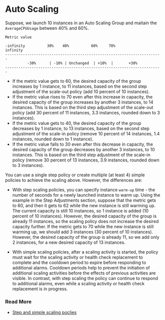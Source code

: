 # Auto Scaling

Suppose, we launch 10 instances in an Auto Scaling Group and maitain the `AverageCPUUsage` between 40% and 60%.


```
Metric value

-infinity          30%    40%          60%     70%             infinity
-----------------------------------------------------------------------
          -30%      | -10% | Unchanged  | +10%  |       +30%        
-----------------------------------------------------------------------
```

- If the metric value gets to 60, the desired capacity of the group increases by 1 instance, to 11 instances, based on the second step adjustment of the scale-out policy (add 10 percent of 10 instances).
- If the metric value rises to 70 even after this increase in capacity, the desired capacity of the group increases by another 3 instances, to 14 instances. This is based on the third step adjustment of the scale-out policy (add 30 percent of 11 instances, 3.3 instances, rounded down to 3 instances). 
- If the metric value gets to 40, the desired capacity of the group decreases by 1 instance, to 13 instances, based on the second step adjustment of the scale-in policy (remove 10 percent of 14 instances, 1.4 instances, rounded down to 1 instance).
- If the metric value falls to 30 even after this decrease in capacity, the desired capacity of the group decreases by another 3 instances, to 10 instances. This is based on the third step adjustment of the scale-in policy (remove 30 percent of 13 instances, 3.9 instances, rounded down to 3 instances). 

You can use a single step policy or create multiple (at least 4) simple policies to achieve the scaling above. However, the differences are: 

- With step scaling policies, you can specify instance `warm-up` time - the number of seconds for a newly launched instance to warm up. Using the example in the Step Adjustments section, suppose that the metric gets to 60, and then it gets to 62 while the new instance is still warming up. The current capacity is still 10 instances, so 1 instance is added (10 percent of 10 instances). However, the desired capacity of the group is already 11 instances, so the scaling policy does not increase the desired capacity further. If the metric gets to 70 while the new instance is still warming up, we should add 3 instances (30 percent of 10 instances). However, the desired capacity of the group is already 11, so we add only 2 instances, for a new desired capacity of 13 instances. 

- With simple scaling policies, after a scaling activity is started, the policy must wait for the scaling activity or health check replacement to complete and the cooldown period to expire before responding to additional alarms. Cooldown periods help to prevent the initiation of additional scaling activities before the effects of previous activities are visible. In contrast, with step scaling the policy can continue to respond to additional alarms, even while a scaling activity or health check replacement is in progress. 

### Read More

- [Step and simple scaling poclies](https://docs.aws.amazon.com/autoscaling/ec2/userguide/as-scaling-simple-step.html)

